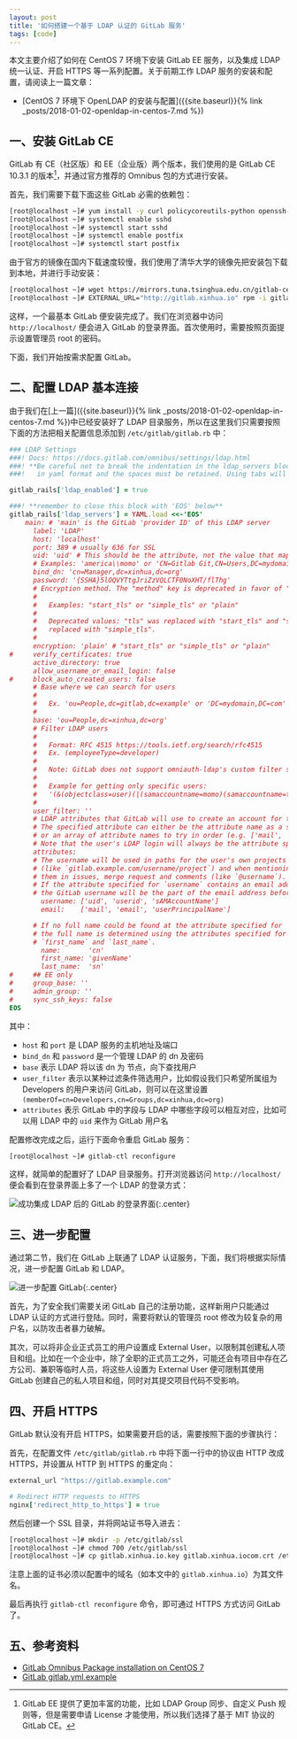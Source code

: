 ```yaml
---
layout: post
title: '如何搭建一个基于 LDAP 认证的 GitLab 服务'
tags: [code]
---
```


本文主要介绍了如何在 CentOS 7 环境下安装 GitLab EE 服务，以及集成 LDAP 统一认证、开启 HTTPS 等一系列配置。关于前期工作 LDAP 服务的安装和配置，请阅读上一篇文章：

* [CentOS 7 环境下 OpenLDAP 的安装与配置]({{site.baseurl}}{% link _posts/2018-01-02-openldap-in-centos-7.md %})

## 一、安装 GitLab CE

GitLab 有 CE（社区版）和 EE（企业版）两个版本，我们使用的是 GitLab CE 10.3.1 的版本[^1]，并通过官方推荐的 Omnibus 包的方式进行安装。

首先，我们需要下载下面这些 GitLab 必需的依赖包：

```sh
[root@localhost ~]# yum install -y curl policycoreutils-python openssh-server postfix
[root@localhost ~]# systemctl enable sshd
[root@localhost ~]# systemctl start sshd
[root@localhost ~]# systemctl enable postfix
[root@localhost ~]# systemctl start postfix
```

由于官方的镜像在国内下载速度较慢，我们使用了清华大学的镜像先把安装包下载到本地，并进行手动安装：

```sh
[root@localhost ~]# wget https://mirrors.tuna.tsinghua.edu.cn/gitlab-ce/yum/el7/gitlab-ce-10.3.1-ce.0.el7.x86_64.rpm
[root@localhost ~]# EXTERNAL_URL="http://gitlab.xinhua.io" rpm -i gitlab-ce-10.3.1-ce.0.el7.x86_64.rpm
```

这样，一个最基本 GitLab 便安装完成了。我们在浏览器中访问 `http://localhost/` 便会进入 GitLab 的登录界面。首次使用时，需要按照页面提示设置管理员 root 的密码。

下面，我们开始按需求配置 GitLab。

## 二、配置 LDAP 基本连接

由于我们在[上一篇]({{site.baseurl}}{% link _posts/2018-01-02-openldap-in-centos-7.md %})中已经安装好了 LDAP 目录服务，所以在这里我们只需要按照下面的方法把相关配置信息添加到 `/etc/gitlab/gitlab.rb` 中：

```rb
### LDAP Settings
###! Docs: https://docs.gitlab.com/omnibus/settings/ldap.html
###! **Be careful not to break the indentation in the ldap_servers block. It is
###!   in yaml format and the spaces must be retained. Using tabs will not work.**

gitlab_rails['ldap_enabled'] = true

###! **remember to close this block with 'EOS' below**
gitlab_rails['ldap_servers'] = YAML.load <<-'EOS'
    main: # 'main' is the GitLab 'provider ID' of this LDAP server
      label: 'LDAP'
      host: 'localhost'
      port: 389 # usually 636 for SSL
      uid: 'uid' # This should be the attribute, not the value that maps to uid.
      # Examples: 'america\\momo' or 'CN=Gitlab Git,CN=Users,DC=mydomain,DC=com'
      bind_dn: 'cn=Manager,dc=xinhua,dc=org'
      password: '{SSHA}5lOQVYTtgJriZzVQLCTF0NoXHT/flThg'
      # Encryption method. The "method" key is deprecated in favor of "encryption".
      #
      #   Examples: "start_tls" or "simple_tls" or "plain"
      #
      #   Deprecated values: "tls" was replaced with "start_tls" and "ssl" was
      #   replaced with "simple_tls".
      #
      encryption: 'plain' # "start_tls" or "simple_tls" or "plain"
#     verify_certificates: true
      active_directory: true
      allow_username_or_email_login: false
#     block_auto_created_users: false
      # Base where we can search for users
      #
      #   Ex. 'ou=People,dc=gitlab,dc=example' or 'DC=mydomain,DC=com'
      #
      base: 'ou=People,dc=xinhua,dc=org'
      # Filter LDAP users
      #
      #   Format: RFC 4515 https://tools.ietf.org/search/rfc4515
      #   Ex. (employeeType=developer)
      #
      #   Note: GitLab does not support omniauth-ldap's custom filter syntax.
      #
      #   Example for getting only specific users:
      #   '(&(objectclass=user)(|(samaccountname=momo)(samaccountname=toto)))'
      #
      user_filter: ''
      # LDAP attributes that GitLab will use to create an account for the LDAP user.
      # The specified attribute can either be the attribute name as a string (e.g. 'mail'),
      # or an array of attribute names to try in order (e.g. ['mail', 'email']).
      # Note that the user's LDAP login will always be the attribute specified as `uid` above.
      attributes:
      # The username will be used in paths for the user's own projects
      # (like `gitlab.example.com/username/project`) and when mentioning
      # them in issues, merge request and comments (like `@username`).
      # If the attribute specified for `username` contains an email address,
      # the GitLab username will be the part of the email address before the '@'.
        username: ['uid', 'userid', 'sAMAccountName']
        email:    ['mail', 'email', 'userPrincipalName']

      # If no full name could be found at the attribute specified for `name`,
      # the full name is determined using the attributes specified for
      # `first_name` and `last_name`.
        name:       'cn'
        first_name: 'givenName'
        last_name:  'sn'
#     ## EE only
#     group_base: ''
#     admin_group: ''
#     sync_ssh_keys: false
EOS
```

其中：

* `host` 和 `port` 是 LDAP 服务的主机地址及端口
* `bind_dn` 和 `password` 是一个管理 LDAP 的 dn 及密码
* `base` 表示 LDAP 将以该 dn 为 节点，向下查找用户
* `user_filter` 表示以某种过滤条件筛选用户，比如假设我们只希望所属组为 Developers 的用户来访问 GitLab，则可以在这里设置 `(memberOf=cn=Developers,cn=Groups,dc=xinhua,dc=org)`
* `attributes` 表示 GitLab 中的字段与 LDAP 中哪些字段可以相互对应，比如可以用 LDAP 中的 `uid` 来作为 GitLab 用户名

配置修改完成之后，运行下面命令重启 GitLab 服务：

```sh
[root@localhost ~]# gitlab-ctl reconfigure
```

这样，就简单的配置好了 LDAP 目录服务。打开浏览器访问 `http://localhost/` 便会看到在登录界面上多了一个 LDAP 的登录方式：

![成功集成 LDAP 后的 GitLab 的登录界面]({{site.img_url}}/gitlab-login.png){:.center}


## 三、进一步配置

通过第二节，我们在 GitLab 上联通了 LDAP 认证服务，下面，我们将根据实际情况，进一步配置 GitLab 和 LDAP。

![进一步配置 GitLab]({{site.img_url}}/gitlab-settings.png){:.center}

首先，为了安全我们需要关闭 GitLab 自己的注册功能，这样新用户只能通过 LDAP 认证的方式进行登陆。同时，需要将默认的管理员 root 修改为较复杂的用户名，以防攻击者暴力破解。

其次，可以将非企业正式员工的用户设置成 External User，以限制其创建私人项目和组。比如在一个企业中，除了全职的正式员工之外，可能还会有项目中存在乙方公司、兼职等临时人员，将这些人设置为 External User 便可限制其使用 GitLab 创建自己的私人项目和组，同时对其提交项目代码不受影响。

## 四、开启 HTTPS

GitLab 默认没有开启 HTTPS，如果需要开启的话，需要按照下面的步骤执行：

首先，在配置文件 `/etc/gitlab/gitlab.rb` 中将下面一行中的协议由 HTTP 改成 HTTPS，并设置从 HTTP 到 HTTPS 的重定向：

```rb
external_url "https://gitlab.example.com"

# Redirect HTTP requests to HTTPS
nginx['redirect_http_to_https'] = true
```

然后创建一个 SSL 目录，并将网站证书导入进去：

```sh
[root@localhost ~]# mkdir -p /etc/gitlab/ssl
[root@localhost ~]# chmod 700 /etc/gitlab/ssl
[root@localhost ~]# cp gitlab.xinhua.io.key gitlab.xinhua.iocom.crt /etc/gitlab/ssl/
```

注意上面的证书必须以配置中的域名（如本文中的 `gitlab.xinhua.io`）为其文件名。

最后再执行 `gitlab-ctl reconfigure` 命令，即可通过 HTTPS 方式访问 GitLab 了。

## 五、参考资料

* [GitLab Omnibus Package installation on CentOS 7](https://about.gitlab.com/installation/#centos-7)
* [GitLab gitlab.yml.example](https://gitlab.com/gitlab-org/gitlab-ce/blob/master/config/gitlab.yml.example)


[^1]: GitLab EE 提供了更加丰富的功能，比如 LDAP Group 同步、自定义 Push 规则等，但是需要申请 License 才能使用，所以我们选择了基于 MIT 协议的 GitLab CE。
